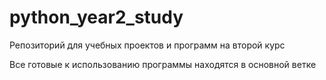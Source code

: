 # python_year2_study
Репозиторий для учебных проектов и программ на второй курс

Все готовые к использованию программы находятся в основной ветке
